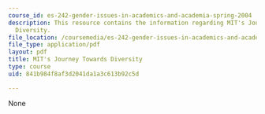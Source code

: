 ```yaml
---
course_id: es-242-gender-issues-in-academics-and-academia-spring-2004
description: This resource contains the information regarding MIT's Journey Towards
  Diversity.
file_location: /coursemedia/es-242-gender-issues-in-academics-and-academia-spring-2004/841b984f8af3d2041da1a3c613b92c5d_MITES_242S04_ses11.pdf
file_type: application/pdf
layout: pdf
title: MIT's Journey Towards Diversity
type: course
uid: 841b984f8af3d2041da1a3c613b92c5d

---
```

None